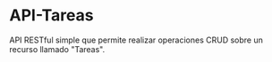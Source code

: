 # API-Tareas
API RESTful simple que permite realizar operaciones CRUD sobre un recurso llamado "Tareas". 
